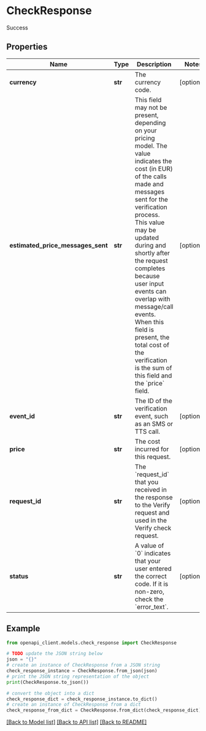 # CheckResponse

Success

## Properties

Name | Type | Description | Notes
------------ | ------------- | ------------- | -------------
**currency** | **str** | The currency code. | [optional] 
**estimated_price_messages_sent** | **str** | This field may not be present, depending on your pricing model. The value indicates the cost (in EUR) of the calls made and messages sent for the verification process. This value may be updated during and shortly after the request completes because user input events can overlap with message/call events. When this field is present, the total cost of the verification is the sum of this field and the &#x60;price&#x60; field.  | [optional] 
**event_id** | **str** | The ID of the verification event, such as an SMS or TTS call. | [optional] 
**price** | **str** | The cost incurred for this request. | [optional] 
**request_id** | **str** | The &#x60;request_id&#x60; that you received in the response to the Verify request and used in the Verify check request. | [optional] 
**status** | **str** | A value of &#x60;0&#x60; indicates that your user entered the correct code. If it is non-zero, check the &#x60;error_text&#x60;. | [optional] 

## Example

```python
from openapi_client.models.check_response import CheckResponse

# TODO update the JSON string below
json = "{}"
# create an instance of CheckResponse from a JSON string
check_response_instance = CheckResponse.from_json(json)
# print the JSON string representation of the object
print(CheckResponse.to_json())

# convert the object into a dict
check_response_dict = check_response_instance.to_dict()
# create an instance of CheckResponse from a dict
check_response_from_dict = CheckResponse.from_dict(check_response_dict)
```
[[Back to Model list]](../README.md#documentation-for-models) [[Back to API list]](../README.md#documentation-for-api-endpoints) [[Back to README]](../README.md)


